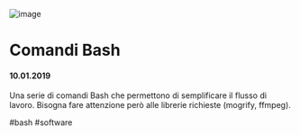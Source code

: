 ![image](https://github.com/KeremTurkyilmaz/TypeMismatchSketches/blob/master/Comandi%20Bash/image/ComandiBash.png)

# Comandi Bash

#### 10.01.2019

Una serie di comandi Bash che permettono di semplificare il flusso di lavoro. Bisogna fare attenzione però alle librerie richieste (mogrify, ffmpeg).

\#bash \#software 
